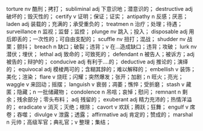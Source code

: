 torture nv 酷刑；拷打；
subliminal adj 下意识地；潜意识的；
destructive adj 破坏的；毁灭性的；
certify v 证明；保证；证实；
antipathy n 反感；厌恶；
laden adj 装载的；充满的；承受重负的；
treatmen n 治疗；处理；待遇；
surveillance n 监视；监督；监控；
plunge nv 跳入；投入；
disposable adj 用后即丢的；一次性的；可自由支配的；
scuffle nv 扭打；混战；
shudder nv 战栗；颤抖；
breach n 缺口；破裂；违背；v 在...造成缺口；违背；攻破；
lurk nv 潜伏；埋伏；
lethal adj 致命的；可致死的；
defendant n 被告人；被诉方；adj 被告的；辩护的；
conducive adj 有利于....的；
deductive adj 推论的；演绎的；
equivocal adj 模棱两可的；含糊其辞的；难以解释的；
embellish v 装饰；美化；渲染；
flare v 烧旺；闪耀；突然爆发；张开；加剧；n 旺火；亮光；
waggle v 来回动；摇摆；
languish v 衰弱；凋萎；憔悴；受折磨；
stash v 藏匿；隐藏；n 一批储藏物；
condolence n 吊唁；哀悼；慰问；
remnant n 剩余；残余部分；零头布料； adj 残留的；
exuberant adj 精力充沛的；热情洋溢的；
eradicate v 消灭；灭绝；根除；
cavort v 欢跃；腾跃；狂舞；
engulf v 席卷；吞噬；
divulge v 泄露；透露；
affirmative adj 肯定的；赞成的；
marshal n 元帅；高级军官；典礼官；v 整理；集结；
